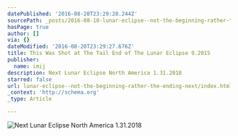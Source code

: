 ```yaml
---
datePublished: '2016-08-20T23:29:28.244Z'
sourcePath: _posts/2016-08-10-lunar-eclipse--not-the-beginning-rather-the-ending-next.md
hasPage: true
author: []
via: {}
dateModified: '2016-08-20T23:29:27.676Z'
title: This Was Shot at The Tail End of The Lunar Eclipse 9.2015
publisher:
  name: imij
description: Next Lunar Eclipse North America 1.31.2018
starred: false
url: lunar-eclipse--not-the-beginning-rather-the-ending-next/index.html
_context: 'http://schema.org'
_type: Article

---
```

![Next Lunar Eclipse North America 1.31.2018](https://the-grid-user-content.s3-us-west-2.amazonaws.com/cb3bf0cd-3814-4b47-bfa5-76d2acea19ee.jpg)